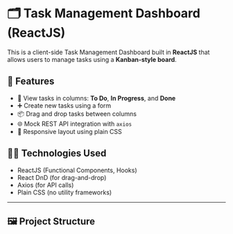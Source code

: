 # 🗂️ Task Management Dashboard (ReactJS)

This is a client-side Task Management Dashboard built in **ReactJS** that allows users to manage tasks using a **Kanban-style board**.

## 🚀 Features

- 🧾 View tasks in columns: **To Do**, **In Progress**, and **Done**
- ➕ Create new tasks using a form
- 📦 Drag and drop tasks between columns
- 🌐 Mock REST API integration with `axios`
- 📱 Responsive layout using plain CSS

## 🧑‍💻 Technologies Used

- ReactJS (Functional Components, Hooks)
- React DnD (for drag-and-drop)
- Axios (for API calls)
- Plain CSS (no utility frameworks)

---

## 🖼️ Project Structure

